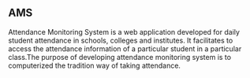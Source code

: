 ## AMS
Attendance Monitoring System is a web application developed for daily student attendance in schools, colleges and institutes. It facilitates to access the attendance information of a particular student in a particular class.The purpose of developing attendance monitoring system is to computerized the tradition way of taking attendance.
